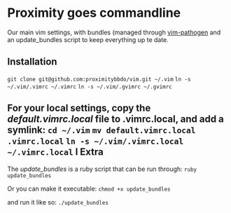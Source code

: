 Proximity goes commandline
==========================

Our main vim settings, with bundles (managed through [vim-pathogen](https://github.com/tpope/vim-pathogen) and an update_bundles script to keep everything up te date.

Installation
------------
`git clone git@github.com:proximitybbdo/vim.git ~/.vim`
`ln -s ~/.vim/.vimrc ~/.vimrc`
`ln -s ~/.vim/.gvimrc ~/.gvimrc`

For your local settings, copy the *default.vimrc.local* file to .vimrc.local, and add a symlink:
`cd ~/.vim`
`mv default.vimrc.local .vimrc.local`
`ln -s ~/.vim/.vimrc.local ~/.vimrc.local`
l
Extra
-----
The *update_bundles* is a ruby script that can be run through:
`ruby update_bundles`

Or you can make it executable:
`chmod +x update_bundles`

and run it like so:
`./update_bundles`
